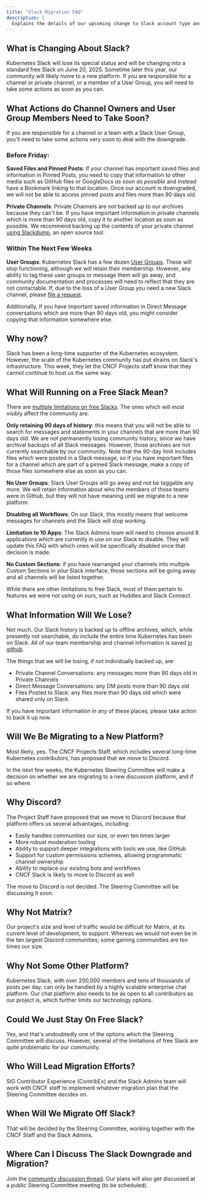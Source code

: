 ```yaml
---
title: "Slack Migration FAQ"
description: |
  Explains the details of our upcoming change to Slack account type and eventual migration.
---
```


## What is Changing About Slack?

Kubernetes Slack will lose its special status and will be changing into a standard free Slack on June 20, 2025. Sometime later this year, our community will likely move to a new platform. If you are responsible for a channel or private channel, or a member of a User Group, you will need to take some actions as soon as you can.

## What Actions do Channel Owners and User Group Members Need to Take Soon?

If you are responsible for a channel or a team with a Slack User Group, you'll need to take some actions very soon to deal with the downgrade.

### Before Friday:

**Saved Files and Pinned Posts**: If your channel has important saved files and information in Pinned Posts, you need to copy that information to other media such as GitHub files or GoogleDocs *as soon as possible* and instead have a Bookmark linking to that location. Once our account is downgraded, we will not be able to access pinned posts and files more than 90 days old.

**Private Channels**: Private Channels are *not* backed up to our archives because they can't be. If you have important information in private channels which is more than 90 days old, copy it to another location as soon as possible. We recommend backing up the contents of your private channel [using Slackdump](slack-backup/README.md), an open source tool.

### Within The Next Few Weeks

**User Groups**: Kubernetes Slack has a few dozen [User Groups](https://github.com/kubernetes/community/blob/master/communication/slack-config/usergroups.yaml). These will stop functioning, although we will retain their membership. However, any ability to tag these user groups or message them will go away, and community documentation and processes will need to reflect that they are not contactable. If, due to the loss of a User Group you need a new Slack channel, please [file a request](https://github.com/kubernetes/community/issues).

Additionally, if you have important saved information in Direct Message conversations which are more than 90 days old, you might consider copying that information somewhere else.

## Why now?

Slack has been a long-time supporter of the Kubernetes ecosystem. However, the scale of the Kubernetes community has put strains on Slack's infrastructure. This week, they let the CNCF Projects staff know that they cannot continue to host us the same way.

## What Will Running on a Free Slack Mean?

There are [multiple limitations on free Slacks](https://slack.com/help/articles/27204752526611-Feature-limitations-on-the-free-version-of-Slack). The ones which will most visibly affect the community are:

**Only retaining 90 days of history**: this means that you will not be able to search for messages and statements in your channels that are more than 90 days old. We are not permanently losing community history, since we have archival backups of all Slack messages. However, those archives are not currently searchable by our community. Note that the 90-day limit includes files which were posted in a Slack message, so if you have important files for a channel which are part of a pinned Slack message, make a copy of those files somewhere else as soon as you can.

**No User Groups**: Slack User Groups will go away and not be taggable any more. We will retain information about who the members of those teams were in Github, but they will not have meaning until we migrate to a new platform.

**Disabling all Workflows**: On our Slack, this mostly means that welcome messages for channels and the Slack will stop working.

**Limitation to 10 Apps**: The Slack Admins team will need to choose around 8 applications which are currently in use on our Slack to disable. They will update this FAQ with which ones will be specifically disabled once that decision is made.

**No Custom Sections**: if you have rearranged your channels into multiple Custom Sections in your Slack interface, those sections will be going away and all channels will be listed together.

While there are other limitations to free Slack, most of them pertain to features we were not using on ours, such as Huddles and Slack Connect.

## What Information Will We Lose?

Not much. Our Slack history is backed up to offline archives, which, while presently not searchable, do include the entire time Kubernetes has been on Slack. All of our team membership and channel information is saved [in github](https://github.com/kubernetes/community/tree/master/communication/slack-config).

The things that we will be losing, if not individually backed up, are:

* Private Channel Conversations: any messages more than 90 days old in Private Channels
* Direct Message Conversations: any DM posts more than 90 days old
* Files Posted to Slack: any files more than 90 days old which were shared only on Slack

If you have important information in any of these places, please take action to back it up now.

## Will We Be Migrating to a New Platform?

Most likely, yes. The CNCF Projects Staff, which includes several long-time Kubernetes contributors, has proposed that we move to Discord.

In the next few weeks, the Kubernetes Steering Committee will make a decision on whether we are migrating to a new discussion platform, and if so where.

## Why Discord?

The Project Staff have proposed that we move to Discord because that platform offers us several advantages, including:

* Easily handles communities our size, or even ten times larger
* More robust moderation tooling
* Ability to support deeper integrations with tools we use, like GitHub
* Support for custom permissions schemes, allowing programmatic channel ownership
* Ability to replace our existing bots and workflows
* CNCF Slack is likely to move to Discord as well

The move to Discord is not decided. The Steering Committee will be discussing it soon.

## Why Not Matrix?

Our project's size and level of traffic would be difficult for Matrix, at its current level of development, to support. Whereas we would not even be in the ten largest Discord communities; some gaming communities are ten times our size.

## Why Not Some Other Platform?

Kubernetes Slack, with over 200,000 members and tens of thousands of posts per day, can only be handled by a highly scalable enterprise chat platform. Our chat platform also needs to be as open to all contributors as our project is, which further limits our technology options.

## Could We Just Stay On Free Slack?

Yes, and that's undoubtedly one of the options which the Steering Committee will discuss. However, several of the limitations of free Slack are quite problematic for our community.

## Who Will Lead Migration Efforts?

SIG Contributor Experience (ContribEx) and the Slack Admins team will work with CNCF staff to implement whatever migration plan that the Steering Committee decides on.

## When Will We Migrate Off Slack?

That will be decided by the Steering Committee, working together with the CNCF Staff and the Slack Admins.

## Where Can I Discuss The Slack Downgrade and Migration?

Join the [community discussion thread](https://github.com/kubernetes/community/issues/8490). Our plans will also get discussed at a public Steering Committee meeting (to be scheduled).
